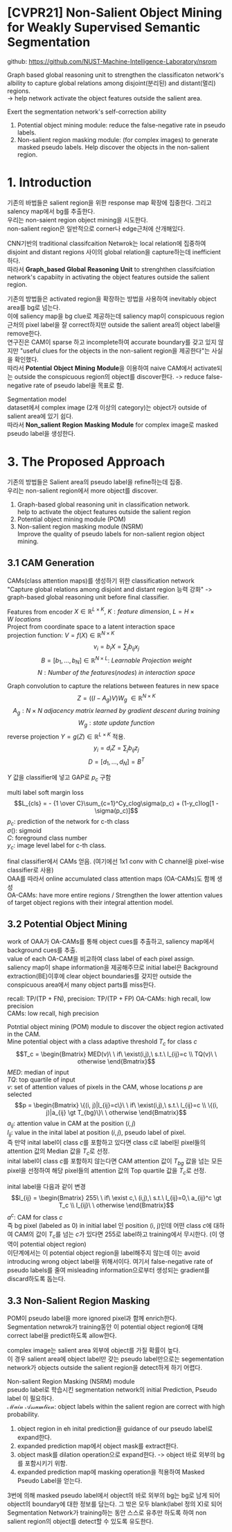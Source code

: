 # [CVPR21] Non-Salient Object Mining for Weakly Supervised Semantic Segmentation 

github: https://github.com/NUST-Machine-Intelligence-Laboratory/nsrom

Graph based global reasoning unit to strengthen the classificaton network's albility to capture global relations among disjoint(분리된) and distant(멀리) regions.  
-> help network activate the object features outside the salient area.  

Exert the segmentation network's self-correction ability  
1. Potential object mining module: reduce the false-negative rate in pseudo labels.  
2. Non-salient region masking module: (for complex images) to generate masked pseudo labels. Help discover the objects in the non-salient region.  

# 1. Introduction 
기존의 바법들은 salient region을 위한 response map 확장에 집중한다. 그리고 salency map에서 bg를 추출한다.   
우리는 non-saient region object mining을 시도한다.  
non-salient region은 일반적으로 corner나 edge근처에 산개해있다.

CNN기반의 traditional classifcaition Netwrok는 local relation에 집중하여 disjoint and distant regions 사이의 global relation을 capture하는데 inefficient하다.  
따라서 $\mathbf{Graph\_based\ Global\ Reasoning\ Unit}$ to strenghthen classifciation network's capabiity in activating the object features outside the salient region.  

기존의 방법들은 activated region을 확장하는 방법을 사용하여 inevitably object area를 bg로 넘는다.  
이에 saliency map을 bg clue로 제공하는데 saliency map이 conspicuous region근처의 pixel label을 잘 correct하지만 outside the salient area의 object label을 remove한다.  
연구진은 CAM이 sparse 하고 incomplete하여 accurate boundary를 갖고 있지 않지만 "useful clues for the objects in the non-salient region을 제공한다"는 사실을 확인했다.  
따라서 $\mathbf{Potential\ Object\ Mining\ Module}$을 이용하여 naive CAM에서 activate되는 outside the conspicuous region의 object를 discover한다. -> reduce false-negative rate of pseudo label을 목표로 함.  

Segmentation model  
dataset에서 complex image (2개 이상의 category)는 object가 outside of salient area에 있기 쉽다.  
따라서 $\mathbf{Non\_salient\ Region\ Masking\ Module}$ for complex image로 masked pseudo label을 생성한다.  

# 3. The Proposed Approach
기존의 방법들은 Salient area의 pseudo label을 refine하는데 집중.  
우리는 non-salient region에서 more object를 discover.  
1. Graph-based global reasoning unit in classification network.  
help to activate the object features outside the salient region  
2. Potential object mining module (POM)  
3. Non-salient region masking module (NSRM)  
Improve the quality of pseudo labels for non-salient region object mining.  

## 3.1 CAM Generation 
CAMs(class attention maps)를 생성하기 위한 classification network  
"Capture global relations among disjoint and distant region 능력 강화" -> graph-based global reasoning unit before final classifier.  

Features from encoder $X \in \mathbb{R}^{L \times K},\ K: feature\ dimension,\ L=H \times W\ locations$  
Project from coordinate space to a latent interaction space  
projection function: $V = f(X) \in \mathbb{R}^{N \times K}$   
$$v_i = b_iX = \sum_jb_{ij}x_j$$
$$B=[b_1, ..., b_N]\in\mathbb{R}^{N \times L}:\ Learnable\ Projection\ weight$$
$$N: Number\ of\ the\ features(nodes)\ in\ interaction\ space$$

Graph convolution to capture the relations between features in new space  
$$Z = ((I - A_g)V)W_g\ \in \mathbb{R}^{N \times K}$$
$$A_g: N \times N\ adjacency\ matrix\ learned\ by\ gradient\ descent\ during\ training$$
$$W_g: state\ update\ function$$
reverse projection $Y = g(Z) \in \mathbb{R}^{L \times K}$ 적용.  
$$ y_i = d_iZ = \sum_jb_{ij}z_j$$
$$ D = [d_1, ..., d_N] = B^T$$

$Y$ 값을 classifier에 넣고 GAP로 $p_c$ 구함

multi label soft margin loss  
$$L_{cls} = - {1 \over C}\sum_{c=1}^Cy_clog\sigma(p_c) + (1-y_c)log[1 - \sigma(p_c)]$$
$p_c$: prediction of the network for c-th class  
$\sigma()$: sigmoid  
$C$: foreground class number  
$y_c$: image level label for c-th class.  

final classifier에서 CAMs 얻음. (여기에선 1x1 conv with C channel을 pixel-wise classifier로 사용)  
OAA를 따라서 online accumulated class attention maps (OA-CAMs)도 함께 생성  
OA-CAMs: have more entire regions / Strengthen the lower attention values of target object regions with their integral attention model.  

## 3.2 Potential Object Mining
work of OAA가 OA-CAMs를 통해 object cues를 추출하고, saliency map에서 background cues를 추출.  
value of each OA-CAM을 비교하여 class label of each pixel assign.  
saliency map이 shape information을 제공해주므로 initial label은 Background extraction(BE)이후에 clear object boundaries를 갖지만 outside the conspicuous area에서 many object parts를 miss한다.  

recall: TP/(TP + FN), precision: TP/(TP + FP)
OA-CAMs: high recall, low precision  
CAMs: low recall, high precision  

Potntial object mining (POM) module to discover the object region activated in the CAM.  
Mine potential object with a class adaptive threshold $T_c$ for class $c$  
$$T_c = \begin{Bmatrix} MED(v)\ \ if\  \exist(i,j),\ s.t.\ l_{ij}=c \\ TQ(v)\ \ otherwise \end{Bmatrix}$$
$MED$: median of input   
$TQ$: top quartile of input  
$v$: set of attention values of pixels in the CAM, whose locations $p$ are selected  
$$p =   \begin{Bmatrix} \{(i, j)|l_{ij}=c\}\ \ if\  \exist(i,j),\ s.t.\ l_{ij}=c \\ \{(i, j)|a_{ij} \gt T_{bg}\}\ \ otherwise \end{Bmatrix}$$
$a_{ij}$: attention value in CAM at the position $(i, j)$  
$l_{ij}$: value in the inital label at position $(i, j)$, pseudo label of pixel.  
즉 만약 inital label이 class $c$를 포함하고 있다면 class c로 label된 pixel들의 attention 값의 Median 값을 $T_c$로 선정.  
inital label이 class $c$를 포함하지 않는다면 CAM attention 값이 $T_{bg}$ 값을 넘는 모든 pixel을 선정하여 해당 pixel들의 attention 값의 Top quartile 값을 $T_c$로 선정.  

inital label을 다음과 같이 변경  
$$l_{ij} = \begin{Bmatrix} 255\ \ if\  \exist c,\ (i,j),\ s.t.\ l_{ij}=0,\ a_{ij}^c \gt T_c \\ l_{ij}\ \ otherwise \end{Bmatrix}$$
$a^c$: CAM for class $c$  
즉 bg pixel (labeled as 0) in initial label 인 position (i, j)인데 어떤 class $c$에 대하여 CAM의 값이 $T_c$를 넘는 $c$가 있다면 255로 label하고 training에서 무시한다. (이 영역이 potential object region)  
이단계에서는 이 potential object region을 label해주지 않는데 이는 avoid introducing wrong object label을 위해서이다. 
여기서 false-negative rate of pseudo labels를 줄여 misleading information으로부터 생성되는 gradient를 discard하도록 돕는다.  

## 3.3 Non-Salient Region Masking
POM이 pseudo label을 more ignored pixel과 함께 enrich한다.  
Segmentation netwrok가 training동안 이 potential object region에 대해 correct label을 predict하도록 allow한다.  

complex image는 salient area 외부에 object를 가질 확률이 높다.  
이 경우 salient area에 object label만 갖는 pseudo label만으로는 segementation network가 objects outside the salient region을 detect하게 하기 어렵다.  

Non-salient Region Masking (NSRM) module  
pseudo label로 학습시킨 segmentation network의 initial Prediction, Pseudo label 이 필요하다.  
$\mathcal{Main\ Assumtion}$: object labels within the salient region are correct with high probability.  
1. object region in eh inital prediction을 guidance of our pseudo label로 expand한다.  
2. expanded prediction map에서 object mask를 extract한다.  
3. object mask를 dilation operation으로 expand한다. -> object 바로 외부의 bg를 포함시키기 위함.
4. expanded prediction map에 masking operation을 적용하여 Masked Pseudo Label을 얻는다.  

3번에 의해 masked pseudo label에서 object의 바로 외부의 bg는 bg로 남게 되어 object의 boundary에 대한 정보를 담는다. 그 밖은 모두 blank(label 정의 X)로 되어 Segmentation Network가 training하는 동안 스스로 유추만 하도록 하여 non salient region의 object를 detect할 수 있도록 유도한다.  

